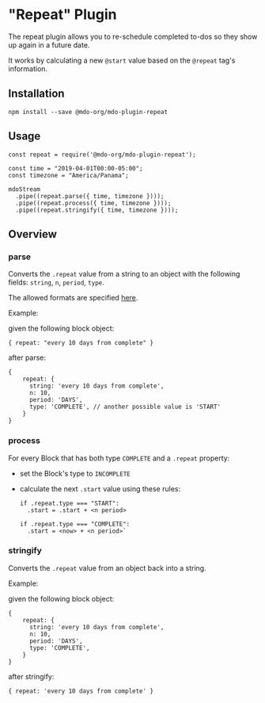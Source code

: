 # "Repeat" Plugin

The repeat plugin allows you to re-schedule completed to-dos so they show up again in a future date.

It works by calculating a new `@start` value based on the `@repeat` tag's information.

## Installation

```
npm install --save @mdo-org/mdo-plugin-repeat
```

## Usage

```
const repeat = require('@mdo-org/mdo-plugin-repeat');

const time = "2019-04-01T00:00-05:00";
const timezone = "America/Panama";

mdoStream
  .pipe((repeat.parse({ time, timezone })));
  .pipe((repeat.process({ time, timezone })));
  .pipe((repeat.stringify({ time, timezone })));
```

## Overview

### parse

Converts the `.repeat` value from a string to an object with the following
fields: `string`, `n`, `period`, `type`.

The allowed formats are specified [here](./allowed_formats.md).

Example:

given the following block object:

```
{ repeat: "every 10 days from complete" }
```

after parse:

```
{
    repeat: {
      string: 'every 10 days from complete',
      n: 10,
      period: 'DAYS',
      type: 'COMPLETE', // another possible value is 'START'
    }
}
```

### process

For every Block that has both type `COMPLETE` and a `.repeat` property:

- set the Block's type to `INCOMPLETE`
- calculate the next `.start` value using these rules:

  ```
  if .repeat.type === "START":
    .start = .start + <n period>

  if .repeat.type === "COMPLETE":
    .start = <now> + <n period>`
  ```

### stringify

Converts the `.repeat` value from an object back into a string.

Example:

given the following block object:

```
{
    repeat: {
      string: 'every 10 days from complete',
      n: 10,
      period: 'DAYS',
      type: 'COMPLETE',
    }
}
```

after stringify:

```
{ repeat: 'every 10 days from complete' }
```
